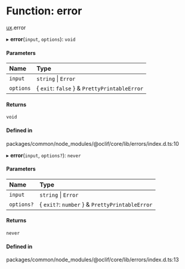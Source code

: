 # Function: error

[ux](../modules/ux.md).error

▸ **error**(`input`, `options`): `void`

#### Parameters

| Name | Type |
| :------ | :------ |
| `input` | `string` \| `Error` |
| `options` | { `exit`: ``false``  } & `PrettyPrintableError` |

#### Returns

`void`

#### Defined in

packages/common/node_modules/@oclif/core/lib/errors/index.d.ts:10

▸ **error**(`input`, `options?`): `never`

#### Parameters

| Name | Type |
| :------ | :------ |
| `input` | `string` \| `Error` |
| `options?` | { `exit?`: `number`  } & `PrettyPrintableError` |

#### Returns

`never`

#### Defined in

packages/common/node_modules/@oclif/core/lib/errors/index.d.ts:13
